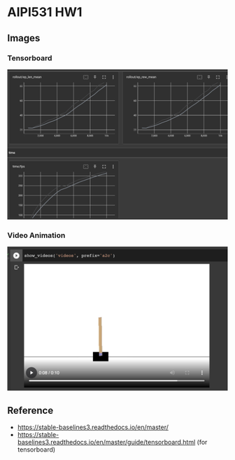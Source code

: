 # AIPI531 HW1
## Images
### Tensorboard
![Alt](https://github.com/belladu0201/Images_Beibei/blob/main/AIPI531/Screen%20Shot%202023-02-12%20at%201.23.34%20AM.png)
### Video Animation
![Alt](https://github.com/belladu0201/Images_Beibei/blob/main/AIPI531/Screen%20Shot%202023-02-12%20at%201.23.47%20AM.png)

## Reference
- https://stable-baselines3.readthedocs.io/en/master/
- https://stable-baselines3.readthedocs.io/en/master/guide/tensorboard.html (for tensorboard)
